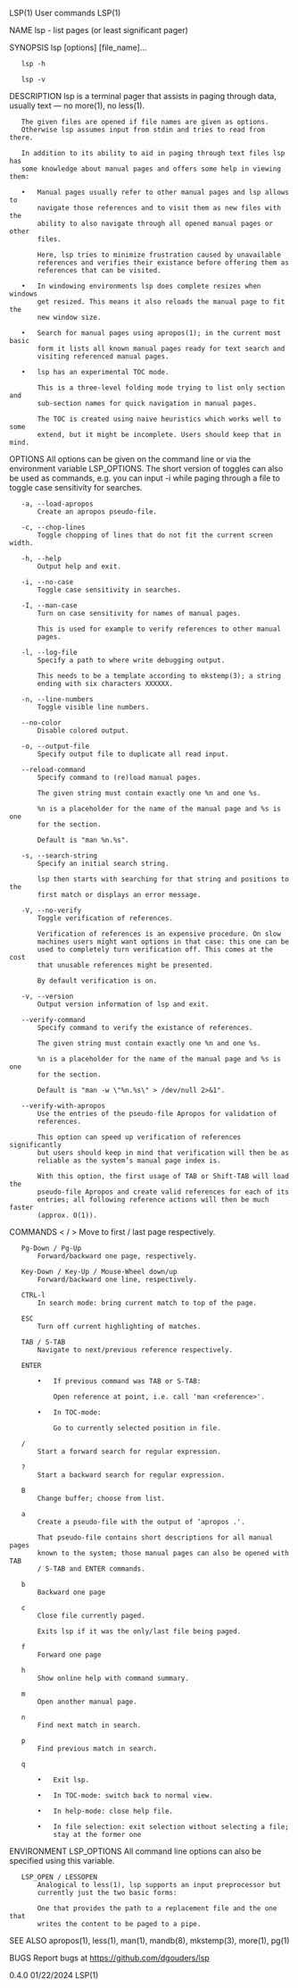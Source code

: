 LSP(1)                           User commands                          LSP(1)

NAME
       lsp - list pages (or least significant pager)

SYNOPSIS
       lsp [options] [file_name]...

       lsp -h

       lsp -v

DESCRIPTION
       lsp is a terminal pager that assists in paging through data, usually
       text — no more(1), no less(1).

       The given files are opened if file names are given as options.
       Otherwise lsp assumes input from stdin and tries to read from there.

       In addition to its ability to aid in paging through text files lsp has
       some knowledge about manual pages and offers some help in viewing them:

       •   Manual pages usually refer to other manual pages and lsp allows to
           navigate those references and to visit them as new files with the
           ability to also navigate through all opened manual pages or other
           files.

           Here, lsp tries to minimize frustration caused by unavailable
           references and verifies their existance before offering them as
           references that can be visited.

       •   In windowing environments lsp does complete resizes when windows
           get resized. This means it also reloads the manual page to fit the
           new window size.

       •   Search for manual pages using apropos(1); in the current most basic
           form it lists all known manual pages ready for text search and
           visiting referenced manual pages.

       •   lsp has an experimental TOC mode.

           This is a three-level folding mode trying to list only section and
           sub-section names for quick navigation in manual pages.

           The TOC is created using naive heuristics which works well to some
           extend, but it might be incomplete. Users should keep that in mind.

OPTIONS
       All options can be given on the command line or via the environment
       variable LSP_OPTIONS. The short version of toggles can also be used as
       commands, e.g. you can input -i while paging through a file to toggle
       case sensitivity for searches.

       -a, --load-apropos
           Create an apropos pseudo-file.

       -c, --chop-lines
           Toggle chopping of lines that do not fit the current screen width.

       -h, --help
           Output help and exit.

       -i, --no-case
           Toggle case sensitivity in searches.

       -I, --man-case
           Turn on case sensitivity for names of manual pages.

           This is used for example to verify references to other manual
           pages.

       -l, --log-file
           Specify a path to where write debugging output.

           This needs to be a template according to mkstemp(3); a string
           ending with six characters XXXXXX.

       -n, --line-numbers
           Toggle visible line numbers.

       --no-color
           Disable colored output.

       -o, --output-file
           Specify output file to duplicate all read input.

       --reload-command
           Specify command to (re)load manual pages.

           The given string must contain exactly one %n and one %s.

           %n is a placeholder for the name of the manual page and %s is one
           for the section.

           Default is "man %n.%s".

       -s, --search-string
           Specify an initial search string.

           lsp then starts with searching for that string and positions to the
           first match or displays an error message.

       -V, --no-verify
           Toggle verification of references.

           Verification of references is an expensive procedure. On slow
           machines users might want options in that case: this one can be
           used to completely turn verification off. This comes at the cost
           that unusable references might be presented.

           By default verification is on.

       -v, --version
           Output version information of lsp and exit.

       --verify-command
           Specify command to verify the existance of references.

           The given string must contain exactly one %n and one %s.

           %n is a placeholder for the name of the manual page and %s is one
           for the section.

           Default is "man -w \"%n.%s\" > /dev/null 2>&1".

       --verify-with-apropos
           Use the entries of the pseudo-file Apropos for validation of
           references.

           This option can speed up verification of references significantly
           but users should keep in mind that verification will then be as
           reliable as the system’s manual page index is.

           With this option, the first usage of TAB or Shift-TAB will load the
           pseudo-file Apropos and create valid references for each of its
           entries; all following reference actions will then be much faster
           (approx. O(1)).

COMMANDS
       < / >
           Move to first / last page respectively.

       Pg-Down / Pg-Up
           Forward/backward one page, respectively.

       Key-Down / Key-Up / Mouse-Wheel down/up
           Forward/backward one line, respectively.

       CTRL-l
           In search mode: bring current match to top of the page.

       ESC
           Turn off current highlighting of matches.

       TAB / S-TAB
           Navigate to next/previous reference respectively.

       ENTER

           •   If previous command was TAB or S-TAB:

               Open reference at point, i.e. call ‘man <reference>'.

           •   In TOC-mode:

               Go to currently selected position in file.

       /
           Start a forward search for regular expression.

       ?
           Start a backward search for regular expression.

       B
           Change buffer; choose from list.

       a
           Create a pseudo-file with the output of ‘apropos .'.

           That pseudo-file contains short descriptions for all manual pages
           known to the system; those manual pages can also be opened with TAB
           / S-TAB and ENTER commands.

       b
           Backward one page

       c
           Close file currently paged.

           Exits lsp if it was the only/last file being paged.

       f
           Forward one page

       h
           Show online help with command summary.

       m
           Open another manual page.

       n
           Find next match in search.

       p
           Find previous match in search.

       q

           •   Exit lsp.

           •   In TOC-mode: switch back to normal view.

           •   In help-mode: close help file.

           •   In file selection: exit selection without selecting a file;
               stay at the former one

ENVIRONMENT
       LSP_OPTIONS
           All command line options can also be specified using this variable.

       LSP_OPEN / LESSOPEN
           Analogical to less(1), lsp supports an input preprocessor but
           currently just the two basic forms:

           One that provides the path to a replacement file and the one that
           writes the content to be paged to a pipe.

SEE ALSO
       apropos(1), less(1), man(1), mandb(8), mkstemp(3), more(1), pg(1)

BUGS
       Report bugs at https://github.com/dgouders/lsp

0.4.0                             01/22/2024                            LSP(1)
